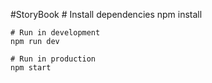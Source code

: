 #StoryBook
    # Install dependencies
    npm install
    
    # Run in development
    npm run dev
    
    # Run in production
    npm start